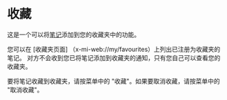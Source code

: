 # 收藏

这是一个可以将[笔记](./note)添加到您的收藏夹中的功能。

您可以在 [收藏夹页面] （x-mi-web://my/favourites）上列出已注册为收藏夹的笔记。
对方不会收到您已将笔记添加到收藏夹的通知，只有您自己可以查看您的收藏夹。

要将笔记收藏到收藏夹，请按菜单中的 "收藏"。如果要取消收藏，请按菜单中的 "取消收藏"。
